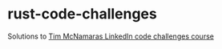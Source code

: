 # rust-code-challenges
Solutions to [Tim McNamaras LinkedIn code challenges course](https://www.linkedin.com/learning/rust-code-challenges)
